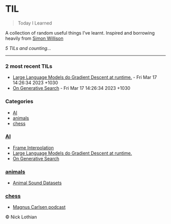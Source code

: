 # TIL
> Today I Learned

A collection of random useful things I've learnt. Inspired and borrowing heavily from [Simon Willison](https://til.simonwillison.net/)


_5 TILs and counting..._

---

### 2 most recent TILs

- [Large Language Models do Gradient Descent at runtime.](AI/Large_Language_Models_Do_Gradient_Descent.md) - Fri Mar 17 14:26:34 2023 +1030
- [On Generative Search](AI/On_Generative_Search.md) - Fri Mar 17 14:26:34 2023 +1030

### Categories

- [AI](#AI)
- [animals](#animals)
- [chess](#chess)

### [AI](#AI)
- [Frame Interpolation](AI/Frame_Interpolation_Filmnet.md)
- [Large Language Models do Gradient Descent at runtime.](AI/Large_Language_Models_Do_Gradient_Descent.md)
- [On Generative Search](AI/On_Generative_Search.md)

### [animals](#animals)
- [Animal Sound Datasets](animals/Links_to_Interesting_Animal_Sound_Datasets.md)

### [chess](#chess)
- [Magnus Carlsen podcast](chess/Magnus_Carlsen_Lex_Fridman_Podcast.md)

© Nick Lothian

